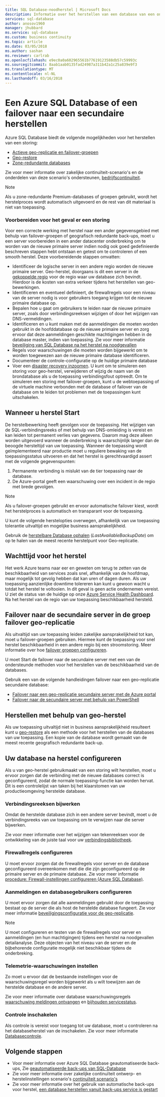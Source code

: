 ```yaml
---
title: SQL Database-noodherstel | Microsoft Docs
description: Informatie over het herstellen van een database van een onderbreking van de regionale datacenter of mislukt met de Azure SQL Database actieve geo-replicatie en mogelijkheden van geo-herstel.
services: sql-database
author: anosov1960
manager: jhubbard
ms.service: sql-database
ms.custom: business continuity
ms.topic: article
ms.date: 03/05/2018
ms.author: sashan
ms.reviewer: carlrab
ms.openlocfilehash: e9ec0a0a602965561b77619123588db57c59993c
ms.sourcegitcommit: 8aab1aab0135fad24987a311b42a1c25a839e9f3
ms.translationtype: MT
ms.contentlocale: nl-NL
ms.lasthandoff: 03/16/2018
---
```

# <a name="restore-an-azure-sql-database-or-failover-to-a-secondary"></a>Een Azure SQL Database of een failover naar een secundaire herstellen
Azure SQL Database biedt de volgende mogelijkheden voor het herstellen van een storing:

* [Actieve geo-replicatie en failover-groepen](sql-database-geo-replication-overview.md)
* [Geo-restore](sql-database-recovery-using-backups.md#point-in-time-restore)
* [Zone-redundante databases](sql-database-high-availability.md)

Zie voor meer informatie over zakelijke continuïteit-scenario's en de onderdelen van deze scenario's ondersteunen, [bedrijfscontinuïteit](sql-database-business-continuity.md).

> [!NOTE]
> Als u zone-redundante Premium-databases of groepen gebruikt, wordt het herstelproces wordt automatisch uitgevoerd en de rest van dit materiaal is niet van toepassing. 

### <a name="prepare-for-the-event-of-an-outage"></a>Voorbereiden voor het geval er een storing
Voor een correcte werking met herstel naar een ander gegevensgebied met behulp van failover-groepen of geografisch redundante back-ups, moet u een server voorbereiden in een ander datacenter onderbreking om te worden van de nieuwe primaire server indien nodig ook goed gedefinieerde beschreven stappen hebt ontstaan en getest om te controleren of een smooth herstel. Deze voorbereidende stappen omvatten:

* Identificeer de logische server in een andere regio worden de nieuwe primaire server. Geo-herstel, doorgaans is dit een server in de [gekoppelde regio](../best-practices-availability-paired-regions.md) voor de regio waar uw database zich bevindt. Hierdoor is de kosten van extra verkeer tijdens het herstellen van geo-bewerkingen.
* Identificeren en eventueel definieert, de firewallregels voor een niveau van de server nodig is voor gebruikers toegang krijgen tot de nieuwe primaire database op.
* Bepalen hoe u gaat om gebruikers te leiden naar de nieuwe primaire server, zoals door verbindingsreeksen wijzigen of door het wijzigen van DNS-vermeldingen.
* Identificeren en u kunt maken met de aanmeldingen die moeten worden gebruikt in de hoofddatabase op de nieuwe primaire server en zorg ervoor dat deze aanmeldingen geschikte machtigingen hebben in de database master, indien van toepassing. Zie voor meer informatie [beveiliging van SQL Database na het herstel na noodgevallen](sql-database-geo-replication-security-config.md)
* Regels voor waarschuwingen die moeten worden bijgewerkt om te worden toegewezen aan de nieuwe primaire database identificeren.
* Documenteer de controle-configuratie op de huidige primaire database
* Voer een [disaster recovery inzoomen](sql-database-disaster-recovery-drills.md). U kunt om te simuleren een storing voor geo-herstel, verwijderen of wijzig de naam van de brondatabase als u de toepassing verbindingsfout optreedt. Om te simuleren een storing met failover-groepen, kunt u de webtoepassing of de virtuele machine verbonden met de database of failover van de database om te leiden tot problemen met de toepassingen kunt uitschakelen.

## <a name="when-to-initiate-recovery"></a>Wanneer u herstel Start
De herstelbewerking heeft gevolgen voor de toepassing. Het wijzigen van de SQL-verbindingsreeks of met behulp van DNS-omleiding is vereist en kan leiden tot permanent verlies van gegevens. Daarom mag deze alleen worden uitgevoerd wanneer de onderbreking is waarschijnlijk langer dan de beoogde hersteltijd van uw toepassing. Wanneer de toepassing wordt geïmplementeerd naar productie moet u reguliere bewaking van de toepassingsstatus uitvoeren en dat het herstel is gerechtvaardigd assert met de volgende gegevenspunten:

1. Permanente verbinding is mislukt van de tier toepassing naar de database.
2. De Azure-portal geeft een waarschuwing over een incident in de regio met brede gevolgen.

> [!NOTE]
> Als u failover-groepen gebruikt en ervoor automatische failover kiest, wordt het herstelproces is automatisch en transparant voor de toepassing. 

U kunt de volgende herstelopties overwegen, afhankelijk van uw toepassing tolerantie uitvaltijd en mogelijke business aansprakelijkheid.

Gebruik de [herstelbare Database ophalen](https://msdn.microsoft.com/library/dn800985.aspx) (*LastAvailableBackupDate*) om op te halen van de meest recente herstelpunt voor Geo-replicatie.

## <a name="wait-for-service-recovery"></a>Wachttijd voor het herstel
Het werk Azure teams naar eer en geweten om terug te zetten van de beschikbaarheid van services zoals snel, afhankelijk van de hoofdmap, maar mogelijk tot gevolg hebben dat kan uren of dagen duren.  Als uw toepassing aanzienlijke downtime tolereren kan kunt u gewoon wacht u totdat het herstel te voltooien. In dit geval is geen actie ondernemen vereist. U ziet de status van de huidige op onze [Azure Service Health Dashboard](https://azure.microsoft.com/status/). Na het herstel van de regio van uw toepassing beschikbaarheid hersteld.

## <a name="fail-over-to-geo-replicated-secondary-server-in-the-failover-group"></a>Failover naar de secundaire server in de groep failover geo-replicatie
Als uitvaltijd van uw toepassing leiden zakelijke aansprakelijkheid tot kan, moet u failover-groepen gebruiken. Hiermee kunt de toepassing voor snel herstel beschikbaarheid in een andere regio bij een stroomstoring. Meer informatie over hoe [failover groepen configureren](sql-database-geo-replication-portal.md).

U moet Start de failover naar de secundaire server met een van de ondersteunde methoden voor het herstellen van de beschikbaarheid van de databases.

Gebruik een van de volgende handleidingen failover naar een geo-replicatie secundaire database:

* [Failover naar een geo-replicatie secundaire server met de Azure portal](sql-database-geo-replication-portal.md)
* [Failover naar de secundaire server met behulp van PowerShell](scripts/sql-database-setup-geodr-and-failover-database-powershell.md)

## <a name="recover-using-geo-restore"></a>Herstellen met behulp van geo-herstel
Als uw toepassing uitvaltijd niet in business aansprakelijkheid resulteert kunt u [geo-restore](sql-database-recovery-using-backups.md) als een methode voor het herstellen van de databases van uw toepassing. Een kopie van de database wordt gemaakt van de meest recente geografisch redundante back-up.

## <a name="configure-your-database-after-recovery"></a>Uw database na herstel configureren
Als u van geo-herstel gebruikmaakt van een storing wilt herstellen, moet u ervoor zorgen dat de verbinding met de nieuwe databases correct is geconfigureerd, zodat de normale toepassing-functie kan worden hervat. Dit is een controlelijst van taken bij het klaarstomen van uw productieomgeving herstelde database.

### <a name="update-connection-strings"></a>Verbindingsreeksen bijwerken
Omdat de herstelde database zich in een andere server bevindt, moet u de verbindingsreeks van uw toepassing om te verwijzen naar die server bijwerken.

Zie voor meer informatie over het wijzigen van tekenreeksen voor de ontwikkeling van de juiste taal voor uw [verbindingsbibliotheek](sql-database-libraries.md).

### <a name="configure-firewall-rules"></a>Firewallregels configureren
U moet ervoor zorgen dat de firewallregels voor server en de database geconfigureerd overeenkomen met die die zijn geconfigureerd op de primaire server en de primaire database. Zie voor meer informatie [procedure: Firewall-instellingen configureren (Azure SQL Database)](sql-database-configure-firewall-settings.md).

### <a name="configure-logins-and-database-users"></a>Aanmeldingen en databasegebruikers configureren
U moet ervoor zorgen dat alle aanmeldingen gebruikt door de toepassing bestaat op de server die als host de herstelde database fungeert. Zie voor meer informatie [beveiligingsconfiguratie voor de geo-replicatie](sql-database-geo-replication-security-config.md).

> [!NOTE]
> U moet configureren en testen van de firewallregels voor server en aanmeldingen (en hun machtigingen) tijdens een herstel na noodgevallen detailanalyse. Deze objecten van het niveau van de server en de bijbehorende configuratie mogelijk niet beschikbaar tijdens de onderbreking.
> 
> 

### <a name="setup-telemetry-alerts"></a>Telemetrie-waarschuwingen instellen
Zo moet u ervoor dat de bestaande instellingen voor de waarschuwingsregel worden bijgewerkt als u wilt toewijzen aan de herstelde database en de andere server.

Zie voor meer informatie over database waarschuwingsregels [waarschuwing meldingen ontvangen](../monitoring-and-diagnostics/insights-receive-alert-notifications.md) en [bijhouden servicestatus](../monitoring-and-diagnostics/insights-service-health.md).

### <a name="enable-auditing"></a>Controle inschakelen
Als controle is vereist voor toegang tot uw database, moet u controleren na het databaseherstel van de inschakelen. Zie voor meer informatie [Databasecontrole](sql-database-auditing.md).

## <a name="next-steps"></a>Volgende stappen
* Voor meer informatie over Azure SQL Database geautomatiseerde back-ups, Zie [geautomatiseerde back-ups van SQL-Database](sql-database-automated-backups.md)
* Zie voor meer informatie over zakelijke continuïteit ontwerp- en herstelinstellingen scenario's [continuïteit scenario's](sql-database-business-continuity.md)
* Zie voor meer informatie over het gebruik van automatische back-ups voor herstel, [een database herstellen vanuit back-ups service is gestart](sql-database-recovery-using-backups.md)

